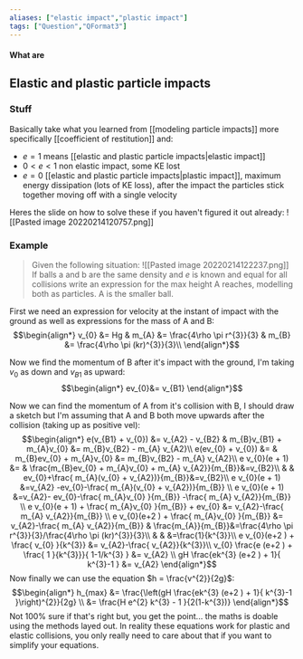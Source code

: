 ```yaml
---
aliases: ["elastic impact","plastic impact"]
tags: ["Question","QFormat3"]
---
```


#### What are
## Elastic and plastic particle impacts
### Stuff
Basically take what you learned from [[modeling particle impacts]] more specifically [[coefficient of restitution]] and:
- $e=1$ means [[elastic and plastic particle impacts|elastic impact]]
- $0<e<1$ non elastic impact, some KE lost
- $e=0$ [[elastic and plastic particle impacts|plastic impact]], maximum energy dissipation (lots of KE loss), after the impact the particles stick together moving off with a single velocity

Heres the slide on how to solve these if you haven't figured it out already:
![[Pasted image 20220214120757.png]]

### Example
> Given the following situation:
> ![[Pasted image 20220214122237.png]]
> If balls a and b are the same density and $e$ is known and equal for all collisions write an expression for the max height A reaches, modelling both as particles. A is the smaller ball.

First we need an expression for velocity at the instant of impact with the ground as well as expressions for the mass of A and B:
$$\begin{align*}
v_{0} &= Hg & m_{A} &=  \frac{4\rho \pi r^{3}}{3} & m_{B} &=  \frac{4\rho \pi (kr)^{3}}{3}\\
\end{align*}$$

Now we find the momentum of B after it's impact with the ground, I'm taking $v_{0}$ as down and $v_{B1}$ as upward:
$$\begin{align*}
ev_{0}&= v_{B1}
\end{align*}$$

Now we can find the momentum of A from it's collision with B, I should draw a sketch but I'm assuming that A and B both move upwards after the collision (taking up as positive vel):
$$\begin{align*}
e(v_{B1} + v_{0}) &= v_{A2} - v_{B2}  & m_{B}v_{B1} + m_{A}v_{0} &= m_{B}v_{B2} - m_{A} v_{A2}\\
e(ev_{0} + v_{0}) &=  & m_{B}ev_{0} + m_{A}v_{0} &= m_{B}v_{B2} - m_{A} v_{A2}\\
e v_{0}(e + 1) &=   &  \frac{m_{B}ev_{0} + m_{A}v_{0} +  m_{A} v_{A2}}{m_{B}}&=v_{B2}\\
& & ev_{0}+\frac{ m_{A}(v_{0} + v_{A2})}{m_{B}}&=v_{B2}\\
e v_{0}(e + 1) &=v_{A2} -ev_{0}-\frac{ m_{A}(v_{0} + v_{A2})}{m_{B}}  \\
e v_{0}(e + 1) &=v_{A2}- ev_{0}-\frac{ m_{A}v_{0} }{m_{B}} -\frac{ m_{A} v_{A2}}{m_{B}} \\
e v_{0}(e + 1) + \frac{ m_{A}v_{0} }{m_{B}} + ev_{0} &= v_{A2}-\frac{ m_{A} v_{A2}}{m_{B}}  \\
e v_{0}(e+2 ) + \frac{ m_{A}v_{0} }{m_{B}}  &= v_{A2}-\frac{ m_{A} v_{A2}}{m_{B}} & \frac{m_{A}}{m_{B}}&=\frac{4\rho \pi r^{3}}{3}/\frac{4\rho \pi (kr)^{3}}{3}\\
& & &=\frac{1}{k^{3}}\\
e v_{0}(e+2 ) + \frac{ v_{0} }{k^{3}}  &= v_{A2}-\frac{  v_{A2}}{k^{3}}\\
v_{0} \frac{e (e+2 ) + \frac{ 1 }{k^{3}}}{ 1-1/k^{3} }  &= v_{A2} \\
gH \frac{ek^{3} (e+2 ) + 1}{ k^{3}-1 }  &= v_{A2} 
\end{align*}$$
Now finally we can use the equation $h = \frac{v^{2}}{2g}$:
$$\begin{align*}
h_{max} &= \frac{\left(gH \frac{ek^{3} (e+2 ) + 1}{ k^{3}-1 }\right)^{2}}{2g} \\
&= \frac{H e^{2} k^{3}  - 1 }{2(1-k^{3})}
\end{align*}$$
Not 100% sure if that's right but, you get the point... the maths is doable using the methods layed out. In reality these equations work for plastic and elastic collisions, you only really need to care about that if you want to simplify your equations.